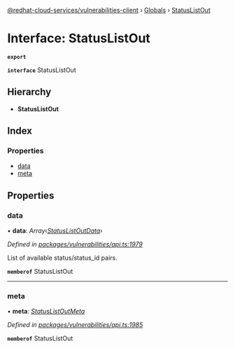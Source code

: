 [@redhat-cloud-services/vulnerabilities-client](../README.md) › [Globals](../globals.md) › [StatusListOut](statuslistout.md)

# Interface: StatusListOut

**`export`** 

**`interface`** StatusListOut

## Hierarchy

* **StatusListOut**

## Index

### Properties

* [data](statuslistout.md#data)
* [meta](statuslistout.md#meta)

## Properties

###  data

• **data**: *Array‹[StatusListOutData](statuslistoutdata.md)›*

*Defined in [packages/vulnerabilities/api.ts:1979](https://github.com/RedHatInsights/javascript-clients/blob/master/packages/vulnerabilities/api.ts#L1979)*

List of available status/status_id pairs.

**`memberof`** StatusListOut

___

###  meta

• **meta**: *[StatusListOutMeta](statuslistoutmeta.md)*

*Defined in [packages/vulnerabilities/api.ts:1985](https://github.com/RedHatInsights/javascript-clients/blob/master/packages/vulnerabilities/api.ts#L1985)*

**`memberof`** StatusListOut
